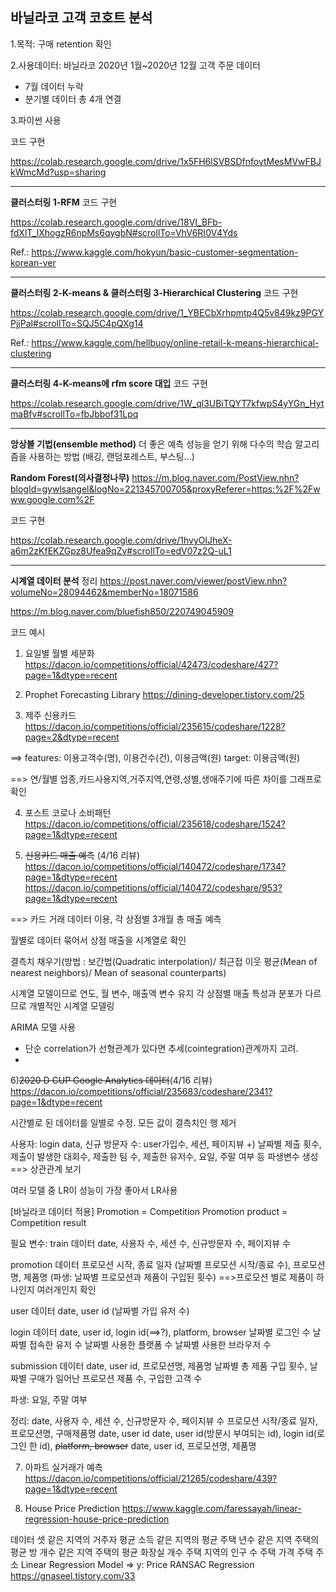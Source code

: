 
## 바닐라코 고객 코호트 분석
1.목적: 구매 retention 확인

2.사용데이터: 바닐라코 2020년 1월~2020년 12월 고객 주문 데이터
- 7월 데이터 누락
- 분기별 데이터 총 4개 연결

3.파이썬 사용

코드 구현

https://colab.research.google.com/drive/1x5FH6lSVBSDfnfovtMesMVwFBJkWmcMd?usp=sharing


----------
**클러스터링 1-RFM**
코드 구현

https://colab.research.google.com/drive/18VI_BFb-fdXlT_IXhogzR6npMs6qygbN#scrollTo=VhV6RI0V4Yds

Ref.: https://www.kaggle.com/hokyun/basic-customer-segmentation-korean-ver

----------
**클러스터링 2-K-means & 클러스터링 3-Hierarchical Clustering**
코드 구현

https://colab.research.google.com/drive/1_YBECbXrhpmtp4Q5v849kz9PGYPjjPal#scrollTo=SQJ5C4pQXg14

Ref.: https://www.kaggle.com/hellbuoy/online-retail-k-means-hierarchical-clustering

----------
**클러스터링 4-K-means에 rfm score 대입**
코드 구현

https://colab.research.google.com/drive/1W_ql3UBiTQYT7kfwpS4yYGn_HytmaBfv#scrollTo=fbJbbof31Lpq

----------
**앙상블 기법(ensemble method)**
더 좋은 예측 성능을 얻기 위해 다수의 학습 알고리즘을 사용하는 방법
(배깅, 랜덤포레스트, 부스팅...)

**Random Forest(의사결정나무)**
https://m.blog.naver.com/PostView.nhn?blogId=gywlsangel&logNo=221345700705&proxyReferer=https:%2F%2Fwww.google.com%2F

코드 구현

https://colab.research.google.com/drive/1hvyOlJheX-a6m2zKfEKZGpz8Ufea9qZv#scrollTo=edV07z2Q-uL1

----------
**시계열 데이터 분석**
정리
https://post.naver.com/viewer/postView.nhn?volumeNo=28094462&memberNo=18071586

https://m.blog.naver.com/bluefish850/220749045909

코드 예시
1) 요일별 월별 세분화
https://dacon.io/competitions/official/42473/codeshare/427?page=1&dtype=recent

2) Prophet Forecasting Library
https://dining-developer.tistory.com/25

3) 제주 신용카드
https://dacon.io/competitions/official/235615/codeshare/1228?page=2&dtype=recent

==> features: 이용고객수(명), 이용건수(건), 이용금액(원)
target: 이용금액(원)

==> 연/월별 업종,카드사용지역,거주지역,연령,성별,생애주기에 따른 차이를 그래프로 확인


4) 포스트 코로나 소비패턴
https://dacon.io/competitions/official/235618/codeshare/1524?page=1&dtype=recent

5) ~~신용카드 매출 예측~~ (4/16 리뷰)
https://dacon.io/competitions/official/140472/codeshare/1734?page=1&dtype=recent
https://dacon.io/competitions/official/140472/codeshare/953?page=1&dtype=recent

==> 카드 거래 데이터 이용, 각 상점별 3개월 총 매출 예측

월별로 데이터 묶어서 상점 매출을 시계열로 확인

결측치 채우기(방법 : 보간법(Quadratic interpolation)/ 최근접 이웃 평균(Mean of nearest neighbors)/ Mean of seasonal counterparts)

시계열 모델이므로 연도, 월 변수, 매출액 변수 유지
각 상점별 매출 특성과 분포가 다르므로 개별적인 시계열 모델링

ARIMA 모델 사용
- 단순 correlation가 선형관계가 있다면 추세(cointegration)관계까지 고려.
- 

6)~~2020 D CUP Google Analytics 데이터~~(4/16 리뷰)
https://dacon.io/competitions/official/235683/codeshare/2341?page=1&dtype=recent

시간별로 된 데이터를 일별로 수정. 
모든 값이 결측치인 행 제거

사용자: login data, 신규 방문자 수: user가입수,  세션, 페이지뷰
+)
날짜별 제출 횟수, 제출이 발생한 대회수, 제출한 팀 수, 제출한 유저수, 요일, 주말 여부 등 파생변수 생성 ==> 상관관계 보기

여러 모델 중 LR이 성능이 가장 좋아서 LR사용

[바닐라코 데이터 적용]
Promotion = Competition
Promotion product = Competition result

필요 변수: 
train 데이터
date, 사용자 수, 세션 수, 신규방문자 수, 페이지뷰 수 

promotion 데이터
프로모션 시작, 종료 일자 (날짜별 프로모션 시작/종료 수),
프로모션명, 제품명 (파생: 날짜별 프로모션과 제품이 구입된 횟수)
==>프로모션 별로 제품이 하나인지 여러개인지 확인

user 데이터
date, user id (날짜별 가입 유저 수)

login 데이터
date, user id, login id(==>?), platform, browser
날짜별 로그인 수
날짜별 접속한 유저 수
날짜별 사용한 플랫폼 수
날짜별 사용한 브라우저 수

submission 데이터 
date, user id, 프로모션명, 제품명
날짜별 총 제품 구입 횟수, 날짜별 구매가 일어난 프로모션 제품 수, 구입한 고객 수

파생: 요일, 주말 여부

정리: date, 사용자 수, 세션 수, 신규방문자 수, 페이지뷰 수 
프로모션 시작/종료 일자, 프로모션명, 구매제품명
date, user id
date, user id(방문시 부여되는 id), login id(로그인 한 id), ~~platform, browser~~
date, user id, 프로모션명, 제품명


7) 아파트 실거래가 예측
https://dacon.io/competitions/official/21265/codeshare/439?page=1&dtype=recent

8) House Price Prediction
https://www.kaggle.com/faressayah/linear-regression-house-price-prediction

데이터 셋
같은 지역의 거주자 평균 소득
같은 지역의 평균 주택 년수
같은 지역 주택의 평균 방 개수
같은 지역 주택의 평균 화장실 개수
주택 지역의 인구 수
주택 가격
주택 주소
Linear Regression Model ⇒ y: Price
RANSAC Regression 
https://gnaseel.tistory.com/33
